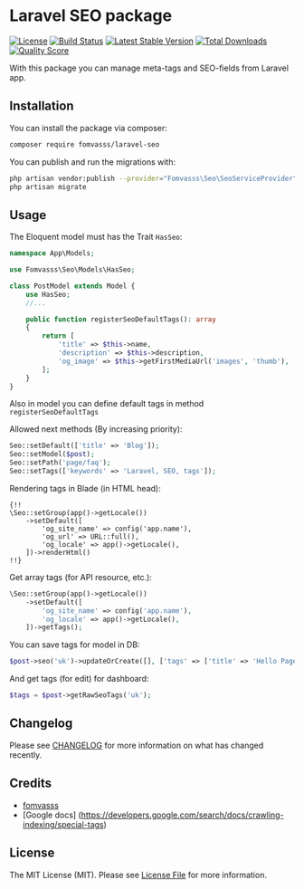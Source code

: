 
# Laravel SEO package

[![License](https://img.shields.io/packagist/l/fomvasss/laravel-seo.svg?style=for-the-badge)](https://packagist.org/packages/fomvasss/laravel-seo)
[![Build Status](https://img.shields.io/github/stars/fomvasss/laravel-seo.svg?style=for-the-badge)](https://github.com/fomvasss/laravel-seo)
[![Latest Stable Version](https://img.shields.io/packagist/v/fomvasss/laravel-seo.svg?style=for-the-badge)](https://packagist.org/packages/fomvasss/laravel-seo)
[![Total Downloads](https://img.shields.io/packagist/dt/fomvasss/laravel-seo.svg?style=for-the-badge)](https://packagist.org/packages/fomvasss/laravel-seo)
[![Quality Score](https://img.shields.io/scrutinizer/g/fomvasss/laravel-seo.svg?style=for-the-badge)](https://scrutinizer-ci.com/g/fomvasss/laravel-seo)

With this package you can manage meta-tags and SEO-fields from Laravel app.

## Installation

You can install the package via composer:

```bash
composer require fomvasss/laravel-seo
```

You can publish and run the migrations with:

```bash
php artisan vendor:publish --provider="Fomvasss\Seo\SeoServiceProvider"
php artisan migrate
```

## Usage

The Eloquent model must has the Trait `HasSeo`:

```php
namespace App\Models;

use Fomvasss\Seo\Models\HasSeo;

class PostModel extends Model {
	use HasSeo;
	//...

    public function registerSeoDefaultTags(): array
    {
        return [
            'title' => $this->name,
            'description' => $this->description,
            'og_image' => $this->getFirstMediaUrl('images', 'thumb'),
        ];
    }
}
```

Also in model you can define default tags in method `registerSeoDefaultTags`


Allowed next methods (By increasing priority):
```php
Seo::setDefault(['title' => 'Blog']);
Seo::setModel($post);
Seo::setPath('page/faq');
Seo::setTags(['keywords' => 'Laravel, SEO, tags']);
```

Rendering tags in Blade (in HTML head):
```blade
{!!
\Seo::setGroup(app()->getLocale())
    ->setDefault([
        'og_site_name' => config('app.name'),
        'og_url' => URL::full(),
        'og_locale' => app()->getLocale(),
    ])->renderHtml()
!!}
```

Get array tags (for API resource, etc.): 
```php
\Seo::setGroup(app()->getLocale())
    ->setDefault([
        'og_site_name' => config('app.name'),
        'og_locale' => app()->getLocale(),
    ])->getTags();
```

You can save tags for model in DB:
```php
$post->seo('uk')->updateOrCreate([], ['tags' => ['title' => 'Hello Page', 'description' => 'Lorem Ipsum'], 'group' => 'uk']);
```

And get tags (for edit) for dashboard:
```php
$tags = $post->getRawSeoTags('uk');
```

## Changelog

Please see [CHANGELOG](CHANGELOG.md) for more information on what has changed recently.

## Credits

- [fomvasss](https://github.com/fomvasss)
- [Google docs] (https://developers.google.com/search/docs/crawling-indexing/special-tags)

## License

The MIT License (MIT). Please see [License File](LICENSE.md) for more information.

